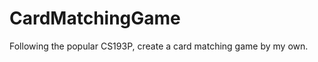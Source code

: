CardMatchingGame
================

Following the popular CS193P, create a card matching game by my own.
